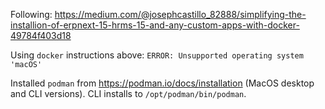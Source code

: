 
Following: https://medium.com/@josephcastillo_82888/simplifying-the-installion-of-erpnext-15-hrms-15-and-any-custom-apps-with-docker-49784f403d18

Using `docker` instructions above: `ERROR: Unsupported operating system 'macOS'`

Installed `podman` from https://podman.io/docs/installation (MacOS desktop and CLI versions). CLI installs to `/opt/podman/bin/podman`.